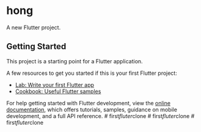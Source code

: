 # hong

A new Flutter project.

## Getting Started

This project is a starting point for a Flutter application.

A few resources to get you started if this is your first Flutter project:

- [Lab: Write your first Flutter app](https://docs.flutter.dev/get-started/codelab)
- [Cookbook: Useful Flutter samples](https://docs.flutter.dev/cookbook)

For help getting started with Flutter development, view the
[online documentation](https://docs.flutter.dev/), which offers tutorials,
samples, guidance on mobile development, and a full API reference.
#   f i r s t _ f l u t e r _ c l o n e 
 
 #   f i r s t _ f l u t e r _ c l o n e 
 
 #   f i r s t _ f l u t e r _ c l o n e 
 
 